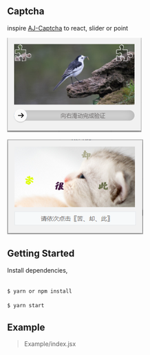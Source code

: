 ## Captcha

 inspire
[AJ-Captcha](https://gitee.com/anji-plus/captcha) to react, slider or point 

![alt slide.png](https://raw.githubusercontent.com/cheepion/slider-captcha-react/master/src/assert/slide.png)

![alt point.png](https://raw.githubusercontent.com/cheepion/slider-captcha-react/master/src/assert/point.png)

## Getting Started

Install dependencies,

```bash

$ yarn or npm install

$ yarn start

```
## Example

> Example/index.jsx


